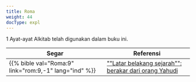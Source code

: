 ```yaml
---
title: Roma
weight: 44
docType: expl
---
```


1 Ayat-ayat Alkitab telah digunakan dalam buku ini.

| Segar | Referensi |
|-------|-----------|
| {{% bible val="Roma:9" link="rom:9,-1" lang="ind" %}} | [""Latar belakang sejarah"": berakar dari orang Yahudi](../exampleSite/content/expl/../quick/background/history/_index#None) |
